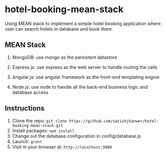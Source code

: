 hotel-booking-mean-stack
========================

Using MEAN stack to implement a simple hotel booking application where user can search hotels in database and book them.


## MEAN Stack
1. MongoDB: use mongo as the persistent datastore

2. Express.js: use express as the web server to handle routing the calls

3. Angular.js: use angular framework as the front-end templating engine

4. Node.js: use node to handle all the back-end business logic and database access

## Instructions

1. Clone the repo: `git clone https://github.com/satishjhanwer/hotel-booking-mean-stack.git`
2. Install packages: `npm install`
3. Change out the database configuration in config/database.js
4. Launch: `grunt`
5. Visit in your browser at: `http://localhost:3000`

